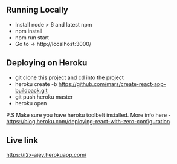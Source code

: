 ## Running Locally
- Install node > 6 and latest npm
- npm install
- npm run start
- Go to -> http://localhost:3000/

## Deploying on Heroku
- git clone this project and cd into the project
- heroku create -b https://github.com/mars/create-react-app-buildpack.git
- git push heroku master 
- heroku open

P.S Make sure you have heroku toolbelt installed. More info here - https://blog.heroku.com/deploying-react-with-zero-configuration

## Live link
https://i2x-ajey.herokuapp.com/
